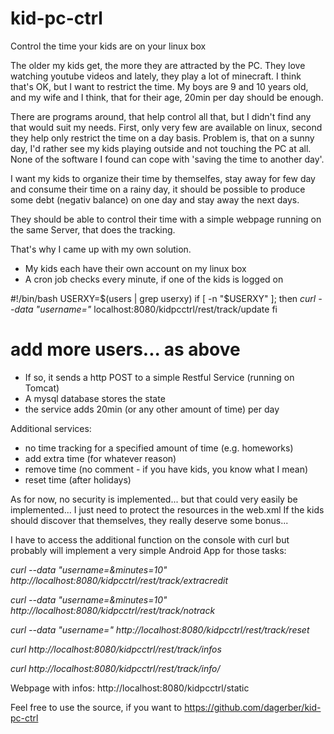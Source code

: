 kid-pc-ctrl
===========

Control the time your kids are on your linux box

The older my kids get, the more they are attracted by the PC.
They love watching youtube videos and lately, they play a lot of minecraft.
I think that's OK, but I want to restrict the time.
My boys are 9 and 10 years old, and my wife and I think, that for their age, 20min per day should be enough.

There are programs around, that help control all that, but I didn't find any that would suit my needs. First, only very few are available on linux, second they help only restrict the time on a day basis.
Problem is, that on a sunny day, I'd rather see my kids playing outside and not touching the PC at all. None of the software I found can cope with 'saving the time to another day'.

I want my kids to organize their time by themselfes, stay away for few day and consume their time on a rainy day, it should be possible to produce some debt (negativ balance) on one day and stay away the next days.

They should be able to control their time with a simple webpage running on the same Server, that does the tracking.

That's why I came up with my own solution.

- My kids each have their own account on my linux box
- A cron job checks every minute, if one of the kids is logged on

#!/bin/bash
USERXY=$(users | grep userxy)
if [ -n "$USERXY" ]; then
 _curl --data "username=<username>"_ localhost:8080/kidpcctrl/rest/track/update
fi
# add more users... as above

- If so, it sends a http POST to a simple Restful Service (running on Tomcat)
- A mysql database stores the state
- the service adds 20min (or any other amount of time) per day

Additional services:
- no time tracking for a specified amount of time (e.g. homeworks)
- add extra time (for whatever reason)
- remove time (no comment - if you have kids, you know what I mean)
- reset time (after holidays)

As for now, no security is implemented... but that could very easily be implemented... I just need to protect the resources in the web.xml
If the kids should discover that themselves, they really deserve some bonus...

I have to access the additional function on the console with curl but probably will implement a very simple Android App for those tasks:

_curl --data "username=<username>&minutes=10" http://localhost:8080/kidpcctrl/rest/track/extracredit_

_curl --data "username=<username>&minutes=10" http://localhost:8080/kidpcctrl/rest/track/notrack_

_curl --data "username=<username>" http://localhost:8080/kidpcctrl/rest/track/reset_

_curl http://localhost:8080/kidpcctrl/rest/track/infos_

_curl http://localhost:8080/kidpcctrl/rest/track/info/<user>_

Webpage with infos: http://localhost:8080/kidpcctrl/static

Feel free to use the source, if you want to
https://github.com/dagerber/kid-pc-ctrl
